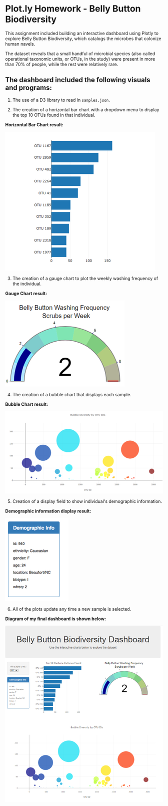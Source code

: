 # Plot.ly Homework - Belly Button Biodiversity

This assignment included building an interactive dashboard using Plotly to explore Belly Button Biodiversity, which catalogs the microbes that colonize human navels.

The dataset reveals that a small handful of microbial species (also called operational taxonomic units, or OTUs, in the study) were present in more than 70% of people, while the rest were relatively rare.

## The dashboard included the following visuals and programs:

1. The use of a D3 library to read in `samples.json`.

2. The creation of a horizontal bar chart with a dropdown menu to display the top 10 OTUs found in that individual.

**Horizontal Bar Chart result:**

  ![bar Chart](Images/hw01.png)

3. The creation of a gauge chart to plot the weekly washing frequency of the individual.

**Gauge Chart result:**

![Weekly Washing Frequency Gauge](Images/gauge_tv.png)

4. The creation of a bubble chart that displays each sample.

**Bubble Chart result:**

![Bubble Chart](Images/bubble_chart_tv.png)

5. Creation of a display field to show individual's demographic information.

**Demographic information display result:**

![hw](Images/hw03.png)

6. All of the plots update any time a new sample is selected.

**Diagram of my final dashboard is shown below:**

![](Images/full_page_tv.png)



